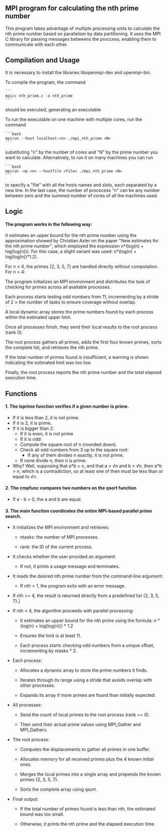 ## MPI program for calculating the nth prime number

 This program takes advantage of multiple processing units to calculate the nth prime number based on 
parallelism by data partitioning. It uses the MPI C library for passing messages betweens the proccess,
enabling them to communicate with each other.

## Compilation and Usage

It is necessary to install the libraries libopenmpi-dev and openmpi-bin.

To compile the program, the command

    ```
    mpicc nth_prime.c -o nth_prime
    ```
should be executed, generating an executable

To run the executable on one machine with multiple cores, run the command

    ```bash
    mpirun --host localhost:<n> ./mpi_nth_prime <N>
    ```
substituting "n" by the number of cores and "N" by the prime number you want to calculate. Alternatively, to run it on many machines you can run

    ```bash
    mpirun -np <n> --hostfile <file> ./mpi_nth_prime <N>
    ```
to specify a "file" with all the hosts names and slots, each separated by a new line. In the last case, the number of procecess "n" can be any number between zero and the summed number of cores of all the machines used.


## Logic

#### The program works in the following way:

It estimates an upper bound for the nth prime number using the approximation showed by Christian Axler on
the paper "New estimates for the nth prime number", which employed the expression n*(log(n) + log(log(n))).
For this case, a slight variant was used: n*(log(n) + log(log(n))*1.2).

For n ≤ 4, the primes {2, 3, 5, 7} are handled directly without computation.
For n > 4:

The program initializes an MPI environment and distributes the task of checking for primes across all 
available processes.

Each process starts testing odd numbers from 11, incrementing by a stride of 2 × the number of tasks 
to ensure coverage without overlap.

A local dynamic array stores the prime numbers found by each process within the estimated upper limit.

Once all processes finish, they send their local results to the root process (rank 0).

The root process gathers all primes, adds the first four known primes, sorts the complete list, and 
retrieves the nth prime.

If the total number of primes found is insufficient, a warning is shown indicating the estimated 
limit was too low.

Finally, the root process reports the nth prime number and the total elapsed execution time.


## Functions

#### 1. The isprime function verifies if a given number is prime. 

- If it is less than 2, it is not prime.
- If it is 2, it is prime.
- If it is bigger than 2:
    - If it is even, it is not prime
    - If it is odd:
    - Compute the square root of n (rounded down).
    - Check all odd numbers from 3 up to the square root:
        - If any of them divides n exactly, it is not prime.
    - If none divide n, then n is prime.
- Why? Well, supposing that a*b = n, and that a > √n and b > √n, then a\*b > n, which is a contradiction, so
at least one of then must be less than or equal to √n.

#### 2. The cmpfunc compares two numbers on the qsort function

- If a - b = 0, the a and b are equal.


#### 3. The main function coordinates the entire MPI-based parallel prime search. 

- It initializes the MPI environment and retrieves:

    - ntasks: the number of MPI processes.

    - rank: the ID of the current process.

- It checks whether the user provided an argument:

    - If not, it prints a usage message and terminates.

- It reads the desired nth prime number from the command-line argument:

    - If nth < 1, the program exits with an error message.

- If nth <= 4, the result is returned directly from a predefined list {2, 3, 5, 7}.]

- If nth > 4, the algorithm proceeds with parallel processing:

    - It estimates an upper bound for the nth prime using the formula: n * (log(n) + log(log(n))) * 1.2

    - Ensures the limit is at least 11.

    - Each process starts checking odd numbers from a unique offset, incrementing by ntasks * 2.


- Each process:

    - Allocates a dynamic array to store the prime numbers it finds.
    
    - Iterates through its range using a stride that avoids overlap with other processes.

    - Expands its array if more primes are found than initially expected.


- All processes:

    - Send the count of local primes to the root process (rank == 0).

    - Then send their actual prime values using MPI_Gather and MPI_Gatherv.


- The root process:

    - Computes the displacements to gather all primes in one buffer.

    - Allocates memory for all received primes plus the 4 known initial ones.

    - Merges the local primes into a single array and prepends the known primes {2, 3, 5, 7}.

    - Sorts the complete array using qsort.


- Final output:

    - If the total number of primes found is less than nth, the estimated bound was too small.

    - Otherwise, it prints the nth prime and the elapsed execution time.
